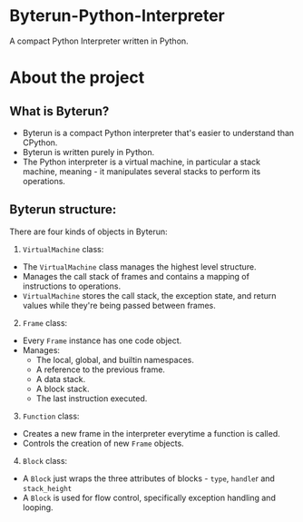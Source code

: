 # Byterun-Python-Interpreter
A compact Python Interpreter written in Python.

# About the project
## What is Byterun?
- Byterun is a compact Python interpreter that's easier to understand than CPython.
- Byterun is written purely in Python.
- The Python interpreter is a virtual machine, in particular a stack machine, meaning - it manipulates several stacks to perform its operations.

## Byterun structure:
There are four kinds of objects in Byterun:
1. `VirtualMachine` class:
  - The `VirtualMachine` class manages the highest level structure.
  - Manages the call stack of frames and contains a mapping of instructions to operations.
  - `VirtualMachine` stores the call stack, the exception state, and return values while they're being passed between frames.
2. `Frame` class:
  - Every `Frame` instance has one code object.
  - Manages:
    - The local, global, and builtin namespaces.
    - A reference to the previous frame.
    - A data stack.
    - A block stack.
    - The last instruction executed.
3. `Function` class:
  - Creates a new frame in the interpreter everytime a function is called.
  - Controls the creation of new `Frame` objects.
4. `Block` class:
  - A `Block` just wraps the three attributes of blocks - `type`, `handle`r and `stack_height`
  - A `Block` is used for flow control, specifically exception handling and looping.
